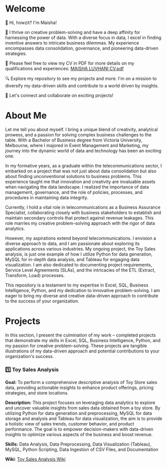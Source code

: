 # Welcome
👋 Hi, howzit? I'm Maisha!

🚀 I thrive on creative problem-solving and have a deep affinity for harnessing the power of data. With a diverse focus in data, I excel in finding inventive answers to intricate business dilemmas. My experience encompasses data consolidation, governance, and pioneering data-driven strategies. 

💼 Please feel free to view my CV in PDF for more details on my qualifications and experiences: [MAISHA LUVHANI CV.pdf](https://github.com/maishaluv/Analyst-Portfolio/files/12611337/MAISHA.LUVHANI.CV.pdf)

 
🔍 Explore my repository to see my projects and more. I'm on a mission to diversify my data-driven skills and contribute to a world driven by insights.

🌟 Let's connect and collaborate on exciting projects!


# About Me
Let me tell you about myself. I bring a unique blend of creativity, analytical prowess, and a passion for solving complex business challenges to the table. With a Bachelor of Business degree from Victoria University, Melbourne, where I majored in Event Management and Marketing, my journey into the dynamic world of data and technology has been an exciting one.

In my formative years, as a graduate within the telecommunications sector, I embarked on a project that was not just about data consolidation but also about finding unconventional solutions to business problems. This experience taught me that innovation and creativity are invaluable assets when navigating the data landscape. I realized the importance of data management, governance, and the role of policies, processes, and procedures in maintaining data integrity.

Currently, I hold a vital role in telecommunications as a Business Assurance Specialist, collaborating closely with business stakeholders to establish and maintain secondary controls that protect against revenue leakages. This role marries my creative problem-solving approach with the rigor of data analytics.

However, my aspirations extend beyond telecommunications. I envision a diverse approach to data, and I am passionate about exploring its applications across various industries. My ongoing project, the Toy Sales analysis, is just one example of how I utilize Python for data generation, MySQL for in-depth data analysis, and Tableau for engaging data visualization. I am also dedicated to documenting project requirements, Service Level Agreements (SLAs), and the intricacies of the ETL (Extract, Transform, Load) processes.

This repository is a testament to my expertise in Excel, SQL, Business Intelligence, Python, and my dedication to innovative problem-solving. I am eager to bring my diverse and creative data-driven approach to contribute to the success of your organization.

# Projects
In this section, I present the culmination of my work – completed projects that demonstrate my skills in Excel, SQL, Business Intelligence, Python, and my passion for creative problem-solving. These projects are tangible illustrations of my data-driven approach and potential contributions to your organization's success.

### 1️⃣ Toy Sales Analysis

**Goal:** To perform a comprehensive descriptive analysis of Toy Store sales data, providing actionable insights to enhance product offerings, pricing strategies, and store locations.

**Description:** This project focuses on leveraging data analytics to explore and uncover valuable insights from sales data obtained from a toy store. By utilizing Python for data generation and preprocessing, MySQL for data storage and analysis and Tableau for data visualization, the aim is to provide a holistic view of sales trends, customer behavior, and product performance. The goal is to empower decision-makers with data-driven insights to optimize various aspects of the business and boost revenue.

**Skills:** Data Analysis, Data Preprocessing, Data Visualization (Tableau), MySQL, Python Scripting, Data Ingestion of CSV Files, and Documentation

**Wiki**: [Toy Sales Analysis Wiki](https://github.com/maishaluv/Analyst-Portfolio/wiki/Toy-Sales-Analysis-Wiki)








